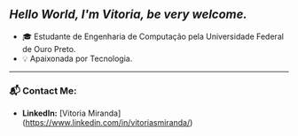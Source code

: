 ## *Hello World, I'm Vitoria, be very welcome.*
- 🎓 Estudante de Engenharia de Computação pela Universidade Federal de Ouro Preto.  
- 💡 Apaixonada por Tecnologia.  
---
### 📬 Contact Me:
- **LinkedIn:** [Vitoria Miranda] (https://www.linkedin.com/in/vitoriasmiranda/)
<!---
vitoriasmiranda/vitoriasmiranda is a ✨ special ✨ repository because its `README.md` (this file) appears on your GitHub profile.
You can click the Preview link to take a look at your changes.
--->
